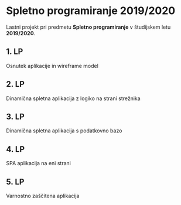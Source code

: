 # Spletno programiranje 2019/2020

Lastni projekt pri predmetu **Spletno programiranje** v študijskem letu **2019/2020**.


## 1. LP

Osnutek aplikacije in wireframe model


## 2. LP

Dinamična spletna aplikacija z logiko na strani strežnika


## 3. LP

Dinamična spletna aplikacija s podatkovno bazo


## 4. LP

SPA aplikacija na eni strani


## 5. LP

Varnostno zaščitena aplikacija